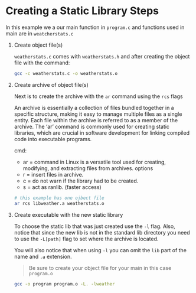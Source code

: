 # Creating a Static Library Steps

In this example we a our main function in `program.c` and functions used in main are in `weatcherstats.c`

1. Create object file(s)

    `weatherstats.c` comes with `weatherstats.h` and after creating the object file with the command:

    ```bash
    gcc -c weatherstats.c -o weatherstats.o
    ```

2. Create archive of object file(s)

    Next is to create the archive with the `ar` command using the `rcs` flags

    An archive is essentially a collection of files bundled together in a specific structure, making it easy to manage multiple files as a single entity. Each file within the archive is referred to as a member of the archive. The ‘ar’ command is commonly used for creating static libraries, which are crucial in software development for linking compiled code into executable programs.


    cmd:
    - ar = command in Linux is a versatile tool used for creating, modifying, and extracting files from archives.
    options
    - r = insert files in archive.
    - c = do not warn if the library had to be created.
    - s = act as ranlib. (faster access)

    ```bash
    # this example has one ojbect file
    ar rcs libweather.a weatherstats.o
    ```

3. Create executable with the new static library

    To choose the static lib that was just created use the `-l` flag. Also, notice that since the new lib is not in the standard lib directory you need to use the `-L[path]` flag to set where the archive is located.

    You will also notice that when using `-l` you can omit the `lib` part of the name and `.a` extension.

    > Be sure to create your object file for your main in this case `program.o`
    ```bash
    gcc -o program program.o -L. -lweather
    ```